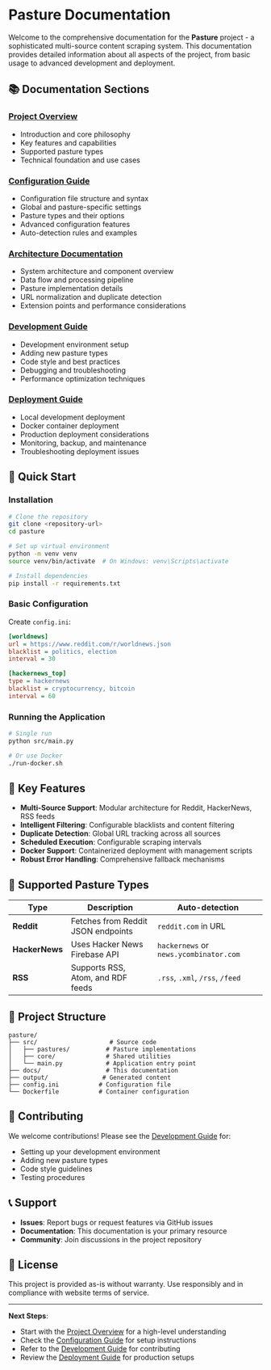 # Pasture Documentation

Welcome to the comprehensive documentation for the **Pasture** project - a sophisticated multi-source content scraping system. This documentation provides detailed information about all aspects of the project, from basic usage to advanced development and deployment.

## 📚 Documentation Sections

### [Project Overview](overview.md)
- Introduction and core philosophy
- Key features and capabilities
- Supported pasture types
- Technical foundation and use cases

### [Configuration Guide](configuration/README.md)
- Configuration file structure and syntax
- Global and pasture-specific settings
- Pasture types and their options
- Advanced configuration features
- Auto-detection rules and examples

### [Architecture Documentation](architecture/README.md)
- System architecture and component overview
- Data flow and processing pipeline
- Pasture implementation details
- URL normalization and duplicate detection
- Extension points and performance considerations

### [Development Guide](development/README.md)
- Development environment setup
- Adding new pasture types
- Code style and best practices
- Debugging and troubleshooting
- Performance optimization techniques

### [Deployment Guide](deployment/README.md)
- Local development deployment
- Docker container deployment
- Production deployment considerations
- Monitoring, backup, and maintenance
- Troubleshooting deployment issues

## 🚀 Quick Start

### Installation
```bash
# Clone the repository
git clone <repository-url>
cd pasture

# Set up virtual environment
python -m venv venv
source venv/bin/activate  # On Windows: venv\Scripts\activate

# Install dependencies
pip install -r requirements.txt
```

### Basic Configuration
Create `config.ini`:
```ini
[worldnews]
url = https://www.reddit.com/r/worldnews.json
blacklist = politics, election
interval = 30

[hackernews_top]
type = hackernews
blacklist = cryptocurrency, bitcoin
interval = 60
```

### Running the Application
```bash
# Single run
python src/main.py

# Or use Docker
./run-docker.sh
```

## 🎯 Key Features

- **Multi-Source Support**: Modular architecture for Reddit, HackerNews, RSS feeds
- **Intelligent Filtering**: Configurable blacklists and content filtering
- **Duplicate Detection**: Global URL tracking across all sources
- **Scheduled Execution**: Configurable scraping intervals
- **Docker Support**: Containerized deployment with management scripts
- **Robust Error Handling**: Comprehensive fallback mechanisms

## 🔧 Supported Pasture Types

| Type | Description | Auto-detection |
|------|-------------|----------------|
| **Reddit** | Fetches from Reddit JSON endpoints | `reddit.com` in URL |
| **HackerNews** | Uses Hacker News Firebase API | `hackernews` or `news.ycombinator.com` |
| **RSS** | Supports RSS, Atom, and RDF feeds | `.rss`, `.xml`, `/rss`, `/feed` |

## 📁 Project Structure

```
pasture/
├── src/                    # Source code
│   ├── pastures/          # Pasture implementations
│   ├── core/              # Shared utilities
│   └── main.py            # Application entry point
├── docs/                  # This documentation
├── output/               # Generated content
├── config.ini           # Configuration file
└── Dockerfile           # Container configuration
```

## 🤝 Contributing

We welcome contributions! Please see the [Development Guide](development/README.md) for:
- Setting up your development environment
- Adding new pasture types
- Code style guidelines
- Testing procedures

## 📞 Support

- **Issues**: Report bugs or request features via GitHub issues
- **Documentation**: This documentation is your primary resource
- **Community**: Join discussions in the project repository

## 📄 License

This project is provided as-is without warranty. Use responsibly and in compliance with website terms of service.

---

**Next Steps**: 
- Start with the [Project Overview](overview.md) for a high-level understanding
- Check the [Configuration Guide](configuration/README.md) for setup instructions
- Refer to the [Development Guide](development/README.md) for contributing
- Review the [Deployment Guide](deployment/README.md) for production setups
